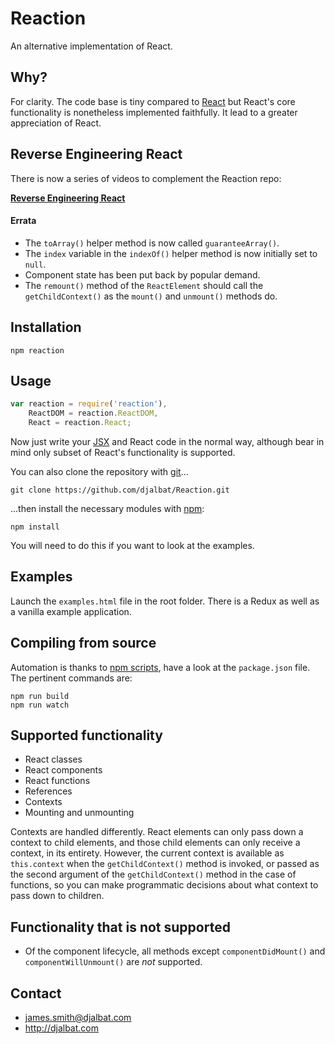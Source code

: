 # Reaction

An alternative implementation of React.

## Why?

For clarity. The code base is tiny compared to [React](https://facebook.github.io/react/) but React's core functionality is nonetheless implemented faithfully. It lead to a greater appreciation of React.

## Reverse Engineering React

There is now a series of videos to complement the Reaction repo:

**[Reverse Engineering React](https://vimeo.com/album/3930691)**

#### Errata

- The `toArray()` helper method is now called `guaranteeArray()`.
- The `index` variable in the `indexOf()` helper method is now initially set to `null`.
- Component state has been put back by popular demand.
- The `remount()` method of the `ReactElement` should call the `getChildContext()` as the `mount()` and `unmount()` methods do.

## Installation

    npm reaction

## Usage

```js
var reaction = require('reaction'),
    ReactDOM = reaction.ReactDOM,
    React = reaction.React;
```

Now just write your [JSX](https://facebook.github.io/react/docs/jsx-in-depth.html) and React code in the normal way, although bear in mind only  subset of React's functionality is supported.

You can also clone the repository with [git](https://git-scm.com/)...

    git clone https://github.com/djalbat/Reaction.git

...then install the necessary modules with [npm](https://www.npmjs.com/):

    npm install

You will need to do this if you want to look at the examples.

## Examples

Launch the `examples.html` file in the root folder. There is a Redux as well as a vanilla example application.

## Compiling from source

Automation is thanks to [npm scripts](https://docs.npmjs.com/misc/scripts), have a look at the `package.json` file. The pertinent commands are:

    npm run build
    npm run watch

## Supported functionality

- React classes
- React components
- React functions
- References
- Contexts
- Mounting and unmounting

Contexts are handled differently. React elements can only pass down a context to child elements, and those child elements can only receive a context, in its entirety. However, the current context is available as `this.context` when the `getChildContext()` method is invoked, or passed as the second argument of the `getChildContext()` method in the case of functions, so you can make programmatic decisions about what context to pass down to children.

## Functionality that is not supported

- Of the component lifecycle, all methods except `componentDidMount()` and `componentWillUnmount()` are *not* supported.

## Contact

- james.smith@djalbat.com
- http://djalbat.com
